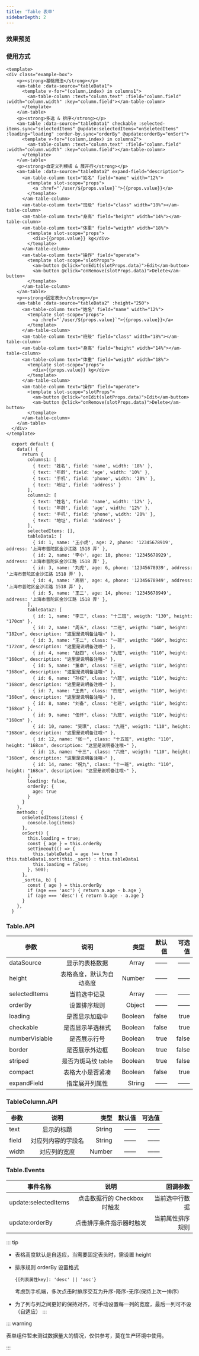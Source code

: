 ```yaml
---
title: 'Table 表单'
sidebarDepth: 2
---
```


### 效果预览

<ClientOnly>
<table-demo-1/>
</ClientOnly>

### 使用方式

```vue{4}
<template>
<div class="example-box">
    <p><strong>基础用法</strong></p>
    <am-table :data-source="tableData1">
      <template v-for="(column,index) in columns1">
        <am-table-column :text="column.text" :field="column.field" :width="column.width" :key="column.field"></am-table-column>
      </template>
    </am-table>
    <p><strong>多选 & 排序</strong></p>
    <am-table :data-source="tableData1" checkable :selected-items.sync="selectedItems" @update:selectedItems="onSeletedItems" :loading="loading" :order-by.sync="orderBy" @update:orderBy="onSort">
      <template v-for="(column,index) in columns2">
        <am-table-column :text="column.text" :field="column.field" :width="column.width" :key="column.field"></am-table-column>
      </template>
    </am-table>
    <p><strong>自定义列模板 & 展开行</strong></p>
    <am-table :data-source="tableData2" expand-field="description">
      <am-table-column text="姓名" field="name" width="12%">
        <template slot-scope="props">
          <a :href="`/user/${props.value}`">{{props.value}}</a>
        </template>
      </am-table-column>
      <am-table-column text="班级" field="class" width="18%"></am-table-column>
      <am-table-column text="身高" field="height" width="14%"></am-table-column>
      <am-table-column text="体重" field="weigth" width="18%">
        <template slot-scope="props">
          <div>{{props.value}} kg</div>
        </template>
      </am-table-column>
      <am-table-column text="操作" field="operate">
        <template slot-scope="slotProps">
          <am-button @click="onEdit(slotProps.data)">Edit</am-button>
          <am-button @click="onRemove(slotProps.data)">Delete</am-button>
        </template>
      </am-table-column>
    </am-table>
    <p><strong>固定表头</strong></p>
    <am-table :data-source="tableData2" :height="250">
      <am-table-column text="姓名" field="name" width="12%">
        <template slot-scope="props">
          <a :href="`/user/${props.value}`">{{props.value}}</a>
        </template>
      </am-table-column>
      <am-table-column text="班级" field="class" width="18%"></am-table-column>
      <am-table-column text="身高" field="height" width="14%"></am-table-column>
      <am-table-column text="体重" field="weigth" width="18%">
        <template slot-scope="props">
          <div>{{props.value}} kg</div>
        </template>
      </am-table-column>
      <am-table-column text="操作" field="operate">
        <template slot-scope="slotProps">
          <am-button @click="onEdit(slotProps.data)">Edit</am-button>
          <am-button @click="onRemove(slotProps.data)">Delete</am-button>
        </template>
      </am-table-column>
    </am-table>
  </div>
</template>
```

```js{4}
  export default {
    data() {
      return {
        columns1: [
          { text: '姓名', field: 'name', width: '18%' },
          { text: '年龄', field: 'age', width: '10%' },
          { text: '手机', field: 'phone', width: '20%' },
          { text: '地址', field: 'address' }
        ],
        columns2: [
          { text: '姓名', field: 'name', width: '12%' },
          { text: '年龄', field: 'age', width: '12%' },
          { text: '手机', field: 'phone', width: '20%' },
          { text: '地址', field: 'address' }
        ],
        selectedItems: [],
        tableData1: [
          { id: 1, name: '王小虎', age: 2, phone: '12345678919', address: '上海市普陀区金沙江路 1518 弄' },
          { id: 2, name: '李小', age: 10, phone: '12345678929', address: '上海市普陀区金沙江路 1518 弄' },
          { id: 3, name: '刘虎', age: 6, phone: '12345678939', address: '上海市普陀区金沙江路 1518 弄' },
          { id: 4, name: '高丽', age: 4, phone: '12345678949', address: '上海市普陀区金沙江路 1518 弄' },
          { id: 5, name: '王二', age: 14, phone: '12345678949', address: '上海市普陀区金沙江路 1518 弄' },
        ],
        tableData2: [
          { id: 1, name: "李三", class: "十二班", weigth: "130", height: "170cm" },
          { id: 2, name: "周五", class: "二班", weigth: "140", height: "182cm", description: "这里是说明备注哦~" },
          { id: 3, name: "王二", class: "一班", weigth: "160", height: "172cm", description: "这里是说明备注哦~" },
          { id: 4, name: "赵四", class: "九班", weigth: "110", height: "168cm", description: "这里是说明备注哦~" },
          { id: 5, name: "董卓", class: "三班", weigth: "110", height: "168cm", description: "这里是说明备注哦~" },
          { id: 6, name: "孙权", class: "六班", weigth: "110", height: "168cm", description: "这里是说明备注哦~" },
          { id: 7, name: "王贵", class: "四班", weigth: "110", height: "168cm", description: "这里是说明备注哦~" },
          { id: 8, name: "刘备", class: "七班", weigth: "110", height: "168cm" },
          { id: 9, name: "伍仟", class: "九班", weigth: "110", height: "168cm" },
          { id: 10, name: "吴琪", class: "九班", weigth: "110", height: "168cm", description: "这里是说明备注哦~" },
          { id: 12, name: "张一", class: "十五班", weigth: "110", height: "168cm", description: "这里是说明备注哦~" },
          { id: 13, name: "十三", class: "六班", weigth: "110", height: "168cm", description: "这里是说明备注哦~" },
          { id: 14, name: "祝九", class: "十一班", weigth: "110", height: "168cm", description: "这里是说明备注哦~" },
        ],
        loading: false,
        orderBy: {
          age: true
        }
      }
    },
    methods: {
      onSeletedItems(items) {
        console.log(items)
      },
      onSort() {
        this.loading = true;
        const { age } = this.orderBy
        setTimeout(() => {
          this.tableData1 = age !== true ? this.tableData1.sort(this._sort) : this.tableData1
          this.loading = false;
        }, 500);
      },
      _sort(a, b) {
        const { age } = this.orderBy
        if (age === 'asc') { return a.age - b.age }
        if (age === 'desc') { return b.age - a.age }
      }
    },
  }
```

### Table.API

| 参数           |           说明           |    类型 | 默认值 | 可选值 |
| -------------- | :----------------------: | ------: | -----: | -----: |
| dataSource     |      显示的表格数据      |   Array |     —— |     —— |
| height         | 表格高度，默认为自动高度 |  Number |     —— |     —— |
| selectedItems  |       当前选中记录       |   Array |     —— |     —— |
| orderBy        |       设置排序规则       |  Object |     —— |     —— |
| loading        |      是否显示加载中      | Boolean |  false |   true |
| checkable      |     是否显示半选样式     | Boolean |  false |   true |
| numberVisiable |       是否展示行号       | Boolean |   true |  false |
| border         |      是否展示外边框      | Boolean |   true |  false |
| striped        |    是否为斑马纹 table    | Boolean |   true |  false |
| compact        |     表格大小是否紧凑     | Boolean |  false |   true |
| expandField    |      指定展开列属性      |  String |     —— |     —— |

### TableColumn.API

| 参数           |           说明           |    类型 | 默认值 | 可选值 |
| -------------- | :----------------------: | ------: | -----: | -----: |
| text     |      显示的标题      |   String |     —— |     —— |
| field         | 对应列内容的字段名 |  String |     —— |     —— |
| width  |       对应列的宽度       |   Number |     —— |     —— |

### Table.Events

| 事件名称             |             说明             |         回调参数 |
| -------------------- | :--------------------------: | ---------------: |
| update:selectedItems | 点击数据行的 Checkbox 时触发 |   当前选中行数据 |
| update:orderBy       |   点击排序条件指示器时触发   | 当前属性排序规则 |

::: tip

- 表格高度默认是自适应，当需要固定表头时，需设置 height
- 排序规则 orderBy 设置格式

    ```
    {[列表属性key]: 'desc' || 'asc'}
    ```
    考虑到手机端，多次点击时排序交互为升序-降序-无序(保持上次一排序)

+ 为了列与列之间更好的保持对齐，可手动设置每一列的宽度，最后一列可不设（自适应）
:::

::: warning

  表单组件暂未测试数据量大的情况，仅供参考，莫在生产环境中使用。
  
:::

